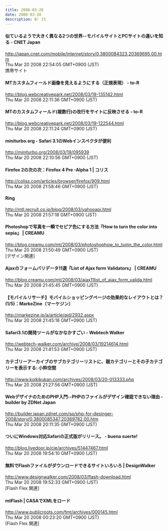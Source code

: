 ```yaml
---
title: 2008-03-20
date: 2008-03-20
description: B! 15
---
```


#### 似ているようで大きく異なる2つの世界--モバイルサイトとPCサイトの違いを知る - CNET Japan
http://japan.cnet.com/mobile/internet/story/0,3800084323,20369695,00.htm<br>
Thu Mar 20 2008 22:54:05 GMT+0900 (JST)<br>
携帯サイト


#### MTカスタムフィールド画像を見えるようにする（正規表現） - to-R
http://blog.webcreativepark.net/2008/03/19-135142.html<br>
Thu Mar 20 2008 22:11:36 GMT+0900 (JST)<br>


#### MTのカスタムフィールド(複数行)の改行をサイトに反映させる - to-R
http://blog.webcreativepark.net/2008/03/19-122544.html<br>
Thu Mar 20 2008 22:11:24 GMT+0900 (JST)<br>


#### miniturbo.org - Safari 3.1のWebインスペクタが便利
http://miniturbo.org/2008/03/19/095939<br>
Thu Mar 20 2008 22:10:56 GMT+0900 (JST)<br>


####   Firefox 2の次の次：Firefox 4 Pre -Alpha 1 | コリス
http://coliss.com/articles/browser/firefox/909.html<br>
Thu Mar 20 2008 21:58:46 GMT+0900 (JST)<br>


#### Ring
http://mtl.recruit.co.jp/blog/2008/03/yahooapi.html<br>
Thu Mar 20 2008 21:57:18 GMT+0900 (JST)<br>


#### Photoshopで写真を一瞬でセピア色にする方法『How to turn the color into sepia』 | CREAMU
http://blog.creamu.com/mt/2008/03/photoshophow_to_tumn_the_color.html<br>
Thu Mar 20 2008 21:50:49 GMT+0900 (JST)<br>
[デザイン関連]


#### Ajaxのフォームバリデータ11選『List of Ajax form Validators』 | CREAMU
http://blog.creamu.com/mt/2008/03/ajax11list_of_ajax_form_valida.html<br>
Thu Mar 20 2008 21:45:45 GMT+0900 (JST)<br>


#### 【モバイルリサーチ】モバイルショッピングページの効果的なレイアウトとは？ (1/5)：MarkeZine（マーケジン）
http://markezine.jp/a/article/aid/2932.aspx<br>
Thu Mar 20 2008 21:45:18 GMT+0900 (JST)<br>


#### Safari3.1の開発ツールがなかなかすごい - Webtech Walker
http://webtech-walker.com/archive/2008/03/19214614.html<br>
Thu Mar 20 2008 21:41:53 GMT+0900 (JST)<br>


#### カテゴリーアーカイブのサブカテゴリーリストに、親カテゴリーとその子カテゴリーを表示する: 小粋空間
http://www.koikikukan.com/archives/2008/03/20-013333.php<br>
Thu Mar 20 2008 21:27:56 GMT+0900 (JST)<br>


#### WebデザイナのためのPHP入門--PHPのファイルがデザイン確認できない理由 - builder by ZDNet Japan
http://builder.japan.zdnet.com/sp/php-for-desinger-2008/story/0,3800085347,20369782,00.htm<br>
Thu Mar 20 2008 20:11:35 GMT+0900 (JST)<br>


#### ついにWindows対応Safariの正式版がリリース。 - buena suerte!
http://blog.livedoor.jp/cie/archives/51447467.html<br>
Thu Mar 20 2008 19:54:10 GMT+0900 (JST)<br>


#### 無料でFlashファイルがダウンロードできるサイトいろいろ | DesignWalker
http://www.designwalker.com/2008/03/flash-download.html<br>
Thu Mar 20 2008 19:52:33 GMT+0900 (JST)<br>
[Flash Flex 関連]


#### mtFlash | CASAでXMLをロード
http://www.publicroots.com/fmt/archives/000145.html<br>
Thu Mar 20 2008 00:23:20 GMT+0900 (JST)<br>
[Flash Flex 関連]


